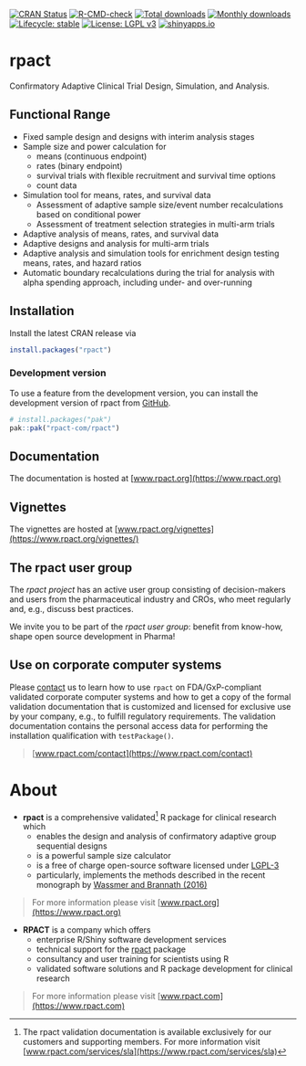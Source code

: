  <!-- badges: start -->
[![CRAN Status](https://www.r-pkg.org/badges/version/rpact)](https://cran.r-project.org/package=rpact)
[![R-CMD-check](https://github.com/rpact-com/rpact/actions/workflows/R-CMD-check.yaml/badge.svg)](https://github.com/rpact-com/rpact/actions/workflows/R-CMD-check.yaml)
[![Total downloads](https://cranlogs.r-pkg.org/badges/grand-total/rpact?color=blue)](https://CRAN.R-project.org/package=rpact)
[![Monthly downloads](https://cranlogs.r-pkg.org/badges/rpact?color=blue)](https://CRAN.R-project.org/package=rpact)
[![Lifecycle: stable](https://img.shields.io/badge/lifecycle-stable-brightgreen.svg)](https://lifecycle.r-lib.org/articles/stages.html#stable)
[![License: LGPL v3](https://img.shields.io/badge/License-LGPL_v3-blue.svg)](https://www.gnu.org/licenses/lgpl-3.0)
[![shinyapps.io](https://img.shields.io/badge/Shiny-shinyapps.io-blue?style=flat&labelColor=white&logo=RStudio&logoColor=blue)](https://rpact.shinyapps.io/cloud/)
 <!-- badges: end -->

# rpact

Confirmatory Adaptive Clinical Trial Design, Simulation, and Analysis.

## Functional Range

-   Fixed sample design and designs with interim analysis stages
-   Sample size and power calculation for
    -   means (continuous endpoint)
    -   rates (binary endpoint)
    -   survival trials with flexible recruitment and survival time
        options
    -   count data
-   Simulation tool for means, rates, and survival data
    -   Assessment of adaptive sample size/event number recalculations
        based on conditional power
    -   Assessment of treatment selection strategies in multi-arm trials
-   Adaptive analysis of means, rates, and survival data
-   Adaptive designs and analysis for multi-arm trials
-   Adaptive analysis and simulation tools for enrichment design testing
    means, rates, and hazard ratios
-   Automatic boundary recalculations during the trial for analysis with
    alpha spending approach, including under- and over-running

## Installation

Install the latest CRAN release via

``` r
install.packages("rpact")
```

### Development version

To use a feature from the development version, you can install the
development version of rpact from
[GitHub](https://github.com/rpact-com/rpact).

``` r
# install.packages("pak")
pak::pak("rpact-com/rpact")
```

## Documentation

The documentation is hosted at [www.rpact.org](https://www.rpact.org)

## Vignettes

The vignettes are hosted at
[www.rpact.org/vignettes](https://www.rpact.org/vignettes/)

## The rpact user group

The *rpact project* has an active user group consisting of
decision-makers and users from the pharmaceutical industry and CROs, who
meet regularly and, e.g., discuss best practices.

We invite you to be part of the *rpact user group*: benefit from
know-how, shape open source development in Pharma!

## Use on corporate computer systems

Please [contact](https://www.rpact.com/contact) us to learn how to use
`rpact` on FDA/GxP-compliant validated corporate computer systems and
how to get a copy of the formal validation documentation that is
customized and licensed for exclusive use by your company, e.g., to
fulfill regulatory requirements. The validation documentation contains
the personal access data for performing the installation qualification
with `testPackage()`.

> [www.rpact.com/contact](https://www.rpact.com/contact)

# About

-   **rpact** is a comprehensive validated[^1] R package for clinical
    research which
    -   enables the design and analysis of confirmatory adaptive group
        sequential designs
    -   is a powerful sample size calculator
    -   is a free of charge open-source software licensed under
        [LGPL-3](https://cran.r-project.org/web/licenses/LGPL-3)
    -   particularly, implements the methods described in the recent
        monograph by [Wassmer and Brannath
        (2016)](https://doi.org/10.1007%2F978-3-319-32562-0)

> For more information please visit
> [www.rpact.org](https://www.rpact.org)

-   **RPACT** is a company which offers
    -   enterprise R/Shiny software development services
    -   technical support for the
        [rpact](https://cran.r-project.org/package=rpact) package
    -   consultancy and user training for scientists using R
    -   validated software solutions and R package development for
        clinical research

> For more information please visit
> [www.rpact.com](https://www.rpact.com)

[^1]: The rpact validation documentation is available exclusively for
    our customers and supporting members. For more information visit
    [www.rpact.com/services/sla](https://www.rpact.com/services/sla)
